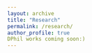 ```yaml
---
layout: archive
title: "Research"
permalink: /research/
author_profile: true
DPhil works coming soon:)
---
```

